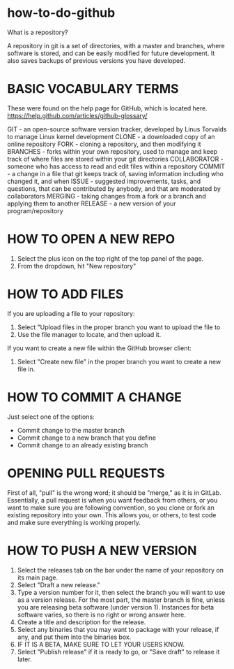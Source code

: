# how-to-do-github

What is a repository?

A repository in git is a set of directories, with a master and branches, where
software is stored, and can be easily modified for future development. It also
saves backups of previous versions you have developed.

# BASIC VOCABULARY TERMS

These were found on the help page for GitHub, which is located here.
https://help.github.com/articles/github-glossary/

GIT - an open-source software version tracker, developed by Linus Torvalds
to manage Linux kernel development
CLONE - a downloaded copy of an online repository
FORK - cloning a repository, and then modifying it
BRANCHES - forks within your own repository, used to manage and keep track of
where files are stored within your git directories
COLLABORATOR - someone who has access to read and edit files within a
repository
COMMIT - a change in a file that git keeps track of, saving information
including who changed it, and when
ISSUE - suggested improvements, tasks, and questions, that can be contributed
by anybody, and that are moderated by collaborators
MERGING - taking changes from a fork or a branch and applying them to another
RELEASE - a new version of your program/repository

# HOW TO OPEN A NEW REPO

1) Select the plus icon on the top right of the top panel of the page.
2) From the dropdown, hit "New repository"

# HOW TO ADD FILES

If you are uploading a file to your repository:
  1) Select "Upload files in the proper branch you want to upload the file to
  2) Use the file manager to locate, and then upload it.
  
If you want to create a new file within the GitHub browser client:
  1) Select "Create new file" in the proper branch you want to create a new file in.

# HOW TO COMMIT A CHANGE

Just select one of the options:
  - Commit change to the master branch
  - Commit change to a new branch that you define
  - Commit change to an already existing branch
  
# OPENING PULL REQUESTS

First of all, "pull" is the wrong word; it should be "merge," as it is in GitLab.
Essentially, a pull request is when you want feedback from others, or you want to
make sure you are following convention, so you clone or fork an existing
repository into your own. This allows you, or others, to test code and make sure
everything is working properly.
  
# HOW TO PUSH A NEW VERSION

1) Select the releases tab on the bar under the name of your repository on its
main page.
2) Select "Draft a new release."
3) Type a version number for it, then select the branch you will want to use
as a version release. For the most part, the master branch is fine, unless
you are releasing beta software (under version 1). Instances for beta software
varies, so there is no right or wrong answer here.
4) Create a title and description for the release.
5) Select any binaries that you may want to package with your release, if any,
and put them into the binaries box.
6) IF IT IS A BETA, MAKE SURE TO LET YOUR USERS KNOW.
7) Select "Publish release" if it is ready to go, or "Save draft" to release
it later.
